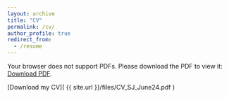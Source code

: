 ```yaml
---
layout: archive
title: "CV"
permalink: /cv/
author_profile: true
redirect_from:
  - /resume
---
```

<object data="{{ site.url }}/files/CV_Kilianrouge_Fr.pdf" type="application/pdf" width="100%" height="250px">
  <p>Your browser does not support PDFs. Please download the PDF to view it: <a href="{{ site.url }}/files/CV_SJ_Feb24.pdf">Download PDF</a>.</p>
</object>
[Download my CV]( {{ site.url }}/files/CV_SJ_June24.pdf )
